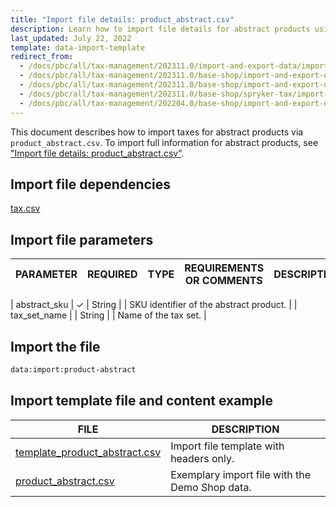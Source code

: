 ```yaml
---
title: "Import file details: product_abstract.csv"
description: Learn how to import file details for abstract products using the product abstract csv file within you Spryker based project.
last_updated: July 22, 2022
template: data-import-template
redirect_from:
  - /docs/pbc/all/tax-management/202311.0/import-and-export-data/import-file-details-product-abstract.csv.html
  - /docs/pbc/all/tax-management/202311.0/base-shop/import-and-export-data/import-file-details-product-abstract.csv.html
  - /docs/pbc/all/tax-management/202311.0/base-shop/import-and-export-data/import-file-details-product-abstract.csv.html
  - /docs/pbc/all/tax-management/202311.0/base-shop/spryker-tax/import-and-export-data/import-file-details-product-abstract.csv.html
  - /docs/pbc/all/tax-management/202204.0/base-shop/import-and-export-data/import-file-details-product-abstract.csv.html
---
```


This document describes how to import taxes for abstract products via  `product_abstract.csv`. To import full information for abstract products, see ["Import file details: product_abstract.csv"](/docs/pbc/all/product-information-management/latest/base-shop/import-and-export-data/products-data-import/import-file-details-product-abstract.csv.html).

## Import file dependencies

[tax.csv](/docs/pbc/all/tax-management/latest/base-shop/import-and-export-data/import-file-details-tax-sets.csv.html)

## Import file parameters

| PARAMETER | REQUIRED | TYPE | REQUIREMENTS OR COMMENTS | DESCRIPTION |
| --- | --- | --- | --- | --- |

| abstract_sku | &check;  | String | | SKU identifier of the abstract product. |
| tax_set_name |  | String | | Name of the tax set. |

## Import the file

```bash
data:import:product-abstract
```

## Import template file and content example

| FILE | DESCRIPTION |
| --- | --- |
| [template_product_abstract.csv](https://spryker.s3.eu-central-1.amazonaws.com/docs/pbc/all/tax-management/import-and-export-data/import-tax-sets-for-abstract-products.md/template_product_abstract.csv) | Import file template with headers only. |
| [product_abstract.csv](https://spryker.s3.eu-central-1.amazonaws.com/docs/pbc/all/tax-management/import-and-export-data/import-tax-sets-for-abstract-products.md/product_abstract.csv) | Exemplary import file with the Demo Shop data. |
